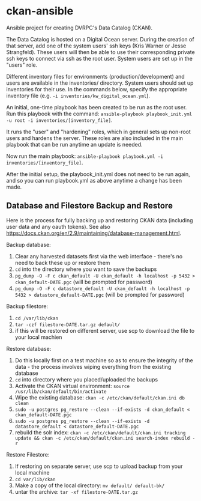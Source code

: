 # ckan-ansible

Ansible project for creating DVRPC's Data Catalog (CKAN).

The Data Catalog is hosted on a Digital Ocean server. During the creation of that server, add one of the system users' ssh keys (Kris Warner or Jesse Strangfeld). These users will then be able to use their corresponding private ssh keys to connect via ssh as the root user. System users are set up in the "users" role.

Different inventory files for environments (production/development) and users are available in the inventories/ directory. System users should set up inventories for their use. In the commands below, specify the appropriate inventory file (e.g. `-i inventories/kw_digital_ocean.yml`).

An initial, one-time playbook has been created to be run as the root user. Run this playbook with the command: `ansible-playbook playbook_init.yml -u root -i inventories/[inventory_file]`.

It runs the "user" and "hardening" roles, which in general sets up non-root users and hardens the server. These roles are also included in the main playbook that can be run anytime an update is needed.

Now run the main playbook: `ansible-playbook playbook.yml -i inventories/[inventory_file]`.

After the initial setup, the playbook_init.yml does not need to be run again, and so you can run playbook.yml as above anytime a change has been made.

## Database and Filestore Backup and Restore

Here is the process for fully backing up and restoring CKAN data (including user data and any oauth tokens). See also <https://docs.ckan.org/en/2.9/maintaining/database-management.html>.

Backup database:
  1. Clear any harvested datasets first via the web interface - there's no need to back these up or restore them
  2. `cd` into the directory where you want to save the backups
  3. `pg_dump -O -F c ckan_default -U ckan_default -h localhost -p 5432 > ckan_default-DATE.pgc` (will be prompted for password)
  4. `pg_dump -O -F c datastore_default -U ckan_default -h localhost -p 5432 > datastore_default-DATE.pgc` (will be prompted for password)

Backup filestore:
  1. `cd /var/lib/ckan`
  2. `tar -czf filestore-DATE.tar.gz default/`
  3. if this will be restored on different server, use scp to download the file to your local machien

Restore database:
  1. Do this locally first on a test machine so as to ensure the integrity of the data - the process involves wiping everything from the existing database
  2. `cd` into directory where you placed/uploaded the backups
  3. Activate the CKAN virtual environment: `source /usr/lib/ckan/default/bin/activate`
  4. Wipe the existing database: `ckan -c /etc/ckan/default/ckan.ini db clean`
  5. `sudo -u postgres pg_restore --clean --if-exists -d ckan_default < ckan_default-DATE.pgc`
  6. `sudo -u postgres pg_restore --clean --if-exists -d datastore_default < datastore_default-DATE.pgc`
  7. rebuild the solr index: `ckan -c /etc/ckan/default/ckan.ini tracking update && ckan -c /etc/ckan/default/ckan.ini search-index rebuild -r`

Restore Filestore:
  1. If restoring on separate server, use scp to upload backup from your local machine
  2. `cd var/lib/ckan`
  3. Make a copy of the local directory: `mv default/ default-bk/`
  4. untar the archive: `tar -xf filestore-DATE.tar.gz`
